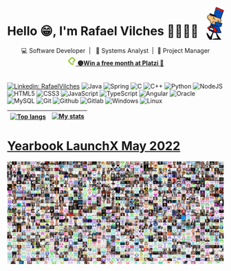 <img align='right' src="images/sgtodd.png" alt="" width="40"/>
<h1>Hello 😁, I'm Rafael Vilches 🐱‍👤🤽‍♂️</h1>
<div align="center">
💻 Software Developer&nbsp;&nbsp;|&nbsp;&nbsp; 🔭 Systems Analyst&nbsp;&nbsp;|&nbsp;&nbsp;🚢 Project Manager 
</div>
<div align="center">
    <a href="https://platzi.com/r/leafar/" target="_blank">
        <img width="20" src="./images/platzi.png" alt="platzi logo" style="color:white">
        <b>🟡Win a free month at Platzi 🎁</b>
    </a>
</div>
<br>

[![Linkedin: RafaelVilches](https://img.shields.io/badge/-RafaelVilches-blue?style=flat-square&logo=Linkedin&logoColor=white&link=https://www.linkedin.com/in/rafael-vilches/)](https://www.linkedin.com/in/rafael-vilches/)
![Java](https://img.shields.io/badge/-Java-E34A86?style=flat-square&logo=java)
![Spring](https://img.shields.io/badge/Spring-6DB33F?style=flat-square&logo=spring&logoColor=white)
![C](https://img.shields.io/badge/C-gray.svg?style=flat-square&logo=c)
![C++](https://img.shields.io/badge/C++-blue.svg?style=flat-square&logo=c%2B%2B)
![Python](https://img.shields.io/badge/Python-black?style=flat-square&logo=python&logoColor=green)
![NodeJS](https://img.shields.io/badge/Node.js-43853D?style=flat-square&logo=node.js&logoColor=white)
![HTML5](https://img.shields.io/badge/html5-%23E34F26.svg?style=flat-square&logo=html5&logoColor=white)
![CSS3](https://img.shields.io/badge/css3-%231572B6.svg?style=flat-square&logo=css3&logoColor=white)
![JavaScript](https://img.shields.io/badge/JavaScript-323330?style=flat-square&logo=javascript&logoColor=F7DF1E)
![TypeScript](https://img.shields.io/badge/TypeScript-007ACC?style=flat-square&logo=typescript&logoColor=white)
![Angular](https://img.shields.io/badge/Angular-DD0031?style=flat-square&logo=angular&logoColor=white)
![Oracle](https://img.shields.io/badge/-Oracle-F80000?style=flat-square&logo=oracle&logoColor=black)
![MySQL](https://img.shields.io/badge/-MySQL-005C84?style=flat-square&logo=mysql&logoColor=black)
![Git](https://img.shields.io/badge/Git-E44C30?style=flat-square&logo=git&logoColor=white)
![Github](https://img.shields.io/badge/GitHub-100000?style=flat-square&logo=github&logoColor=white)
![Gitlab](https://img.shields.io/badge/GitLab-330F63?style=flat-square&logo=gitlab&logoColor=white)
![Windows](https://img.shields.io/badge/Windows-0078D6?style=flat-square&logo=windows&logoColor=white)
![Linux](https://img.shields.io/badge/Linux-FCC624?style=flat-square&logo=linux&logoColor=black)


| <a href="https://github.com/anuraghazra/github-readme-stats" title="Most Used Language"><img align="center" src="https://github-readme-stats-git-master-doguedogue.vercel.app/api/top-langs/?username=doguedogue&hide=SCSS,CSS,HTML,CSS,Jupyter%20Notebook,Vue,Dockerfile,Shell,Typescript&layout=compac&theme=tokyonight" alt="Top langs" /> </a> | <a href="https://github.com/anuraghazra/github-readme-stats"><img src="https://github-readme-stats-git-master-doguedogue.vercel.app/api?username=doguedogue&show_icons=true&theme=tokyonight" alt="My stats" /></a> |
| ------------- | ------------- |


<a href="https://yearbook-nodejs.herokuapp.com/" title="Yearbook LaunchX May 2022 Woopa!"> <h1>Yearbook LaunchX May 2022</h1> </a>
<img align="center" src="./images/yearbook-nodejs.png" />

